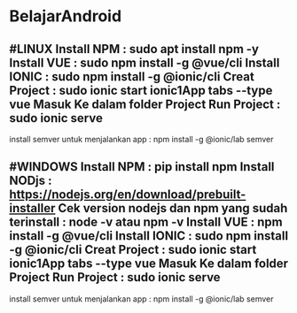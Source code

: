 # BelajarAndroid

#LINUX
Install NPM : sudo apt install npm -y  
Install VUE : sudo npm install -g @vue/cli 
Install IONIC : sudo npm install -g @ionic/cli 
Creat Project : sudo ionic start ionic1App tabs --type vue
Masuk Ke dalam folder Project
Run Project : sudo ionic serve  
------------------------------
install semver untuk menjalankan app : npm install -g @ionic/lab semver

#WINDOWS
Install NPM : pip install npm
Install NODjs : https://nodejs.org/en/download/prebuilt-installer
Cek version nodejs dan npm yang sudah terinstall : node -v atau npm -v
Install VUE : npm install -g @vue/cli 
Install IONIC : sudo npm install -g @ionic/cli 
Creat Project : sudo ionic start ionic1App tabs --type vue
Masuk Ke dalam folder Project
Run Project : sudo ionic serve  
------------------------------
install semver untuk menjalankan app : npm install -g @ionic/lab semver